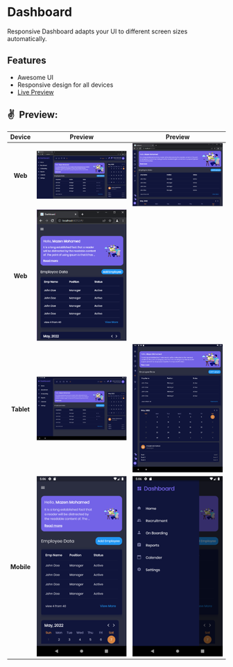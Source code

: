 # Dashboard

Responsive Dashboard adapts your UI to different screen sizes automatically. 

## Features

- Awesome UI
- Responsive design for all devices
- [Live Preview](https://mazen-mo7amed.github.io/host_dashboard/#/)


## ✌ Preview:

|   Device   |                    Preview                    |                    Preview                    |
|:----------:|:---------------------------------------------:|:---------------------------------------------:|
|  **Web**   | <img src="screenshot\web1.png" title="web1"/> | <img src="screenshot\web2.png" title="web2"/> |
|  **Web**   | <img src="screenshot\web3.png" title="web3"/> |
| **Tablet** | <img src="screenshot/tab1.png" title="tab1"/> | <img src="screenshot/tab2.png" title="tab2"/> | 
| **Mobile** | <img src="screenshot/mob1.png" title="mob1"/> | <img src="screenshot\mob2.png" title="mob2"/> |                                                                  

